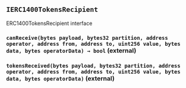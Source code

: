 ## `IERC1400TokensRecipient`



ERC1400TokensRecipient interface


### `canReceive(bytes payload, bytes32 partition, address operator, address from, address to, uint256 value, bytes data, bytes operatorData) → bool` (external)





### `tokensReceived(bytes payload, bytes32 partition, address operator, address from, address to, uint256 value, bytes data, bytes operatorData)` (external)









